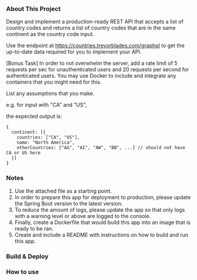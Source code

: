 ### About This Project
Design and implement a production-ready REST API that accepts a list of country codes and returns a list of country codes that are in the same continent as the country code input.

Use the endpoint at https://countries.trevorblades.com/graphql to get the up-to-date data required for you to implement your API.

[Bonus Task] In order to not overwhelm the server, add a rate limit of 5 requests per sec for unauthenticated users and 20 requests per second for authenticated users. You may use Docker to include and integrate any containers that you might need for this.

List any assumptions that you make.

e.g. for input with "CA" and "US",

the expected output is:
```
{
  continent: [{
    countries: ["CA", "US"],
    name: "North America",
    otherCountries: ["AG", "AI", "AW", "BB", ...] // should not have CA or US here
  }]
}
```

### Notes
1. Use the attached file as a starting point.
2. In order to prepare this app for deployment to production, please update the Spring Boot version to the latest version.
3. To reduce the amount of logs, please update the app so that only logs with a warning level or above are logged to the console.
4. Finally, create a Dockerfile that would build this app into an image that is ready to be ran.
5. Create and include a README with instructions on how to build and run this app.

### Build & Deploy


### How to use



